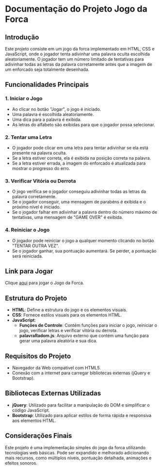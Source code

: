 # Documentação do Projeto Jogo da Forca

## Introdução
Este projeto consiste em um jogo da forca implementado em HTML, CSS e JavaScript, onde o jogador tenta adivinhar uma palavra oculta escolhida aleatoriamente. O jogador tem um número limitado de tentativas para adivinhar todas as letras da palavra corretamente antes que a imagem de um enforcado seja totalmente desenhada.

## Funcionalidades Principais
### 1. Iniciar o Jogo
- Ao clicar no botão "Jogar", o jogo é iniciado.
- Uma palavra é escolhida aleatoriamente.
- Uma dica para a palavra é exibida.
- As letras do alfabeto são exibidas para que o jogador possa selecionar.

### 2. Tentar uma Letra
- O jogador pode clicar em uma letra para tentar adivinhar se ela está presente na palavra oculta.
- Se a letra estiver correta, ela é exibida na posição correta na palavra.
- Se a letra estiver errada, a imagem do enforcado é atualizada para mostrar o progresso do erro.

### 3. Verificar Vitória ou Derrota
- O jogo verifica se o jogador conseguiu adivinhar todas as letras da palavra corretamente.
- Se o jogador conseguir, uma mensagem de parabéns é exibida e o próximo nível é iniciado.
- Se o jogador falhar em adivinhar a palavra dentro do número máximo de tentativas, uma mensagem de "GAME OVER" é exibida.

### 4. Reiniciar o Jogo
- O jogador pode reiniciar o jogo a qualquer momento clicando no botão "TENTAR OUTRA VEZ".
- Se o jogador ganhar, sua pontuação aumentará. Se perder, a pontuação será reiniciada.

## Link para Jogar
Clique [aqui](https://jntcruz99.github.io/Jogo-Da-Forca/) para jogar o Jogo da Forca.

## Estrutura do Projeto
- **HTML**: Define a estrutura do jogo e os elementos visuais.
- **CSS**: Fornece estilos visuais para os elementos HTML.
- **JavaScript**:
  - **Funções de Controle**: Contém funções para iniciar o jogo, reiniciar o jogo, verificar letras e verificar vitória ou derrota.
  - **palavraRadom.js**: Arquivo externo que contém uma função para gerar uma palavra aleatória e sua dica.

## Requisitos do Projeto
- Navegador da Web compatível com HTML5.
- Conexão com a internet para carregar bibliotecas externas (jQuery e Bootstrap).

## Bibliotecas Externas Utilizadas
- **jQuery**: Utilizado para facilitar a manipulação do DOM e simplificar o código JavaScript.
- **Bootstrap**: Utilizado para aplicar estilos de forma rápida e responsiva aos elementos HTML.

## Considerações Finais
Este projeto é uma implementação simples do jogo da forca utilizando tecnologias web básicas. Pode ser expandido e melhorado adicionando mais recursos, como múltiplos níveis, pontuação detalhada, animações e efeitos sonoros.
